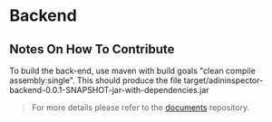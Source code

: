 # Backend

## Notes On How To Contribute

To build the back-end, use maven with build goals "clean compile assembly:single".
This should produce the file target/adininspector-backend-0.0.1-SNAPSHOT-jar-with-dependencies.jar

> For more details please refer to the [documents](https://github.com/DHSTTOS/documents) repository.
